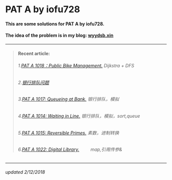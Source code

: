 # PAT A by iofu728 

#### This are some solutions for PAT A by iofu728.

#### The idea of the problem is in my blog: [wyydsb.xin][1]
-----
>#### Recent article:
>###### 1.[PAT A 1018：Public Bike Management.][2]  Dijkstra + DFS
>###### 2.[银行排队问题][3]
>###### 3.[PAT A 1017: Queueing at Bank.][4]        银行排队，模拟
>###### 4.[PAT A 1014: Waiting in Line.][5]         银行排队，模拟，sort,queue
>###### 5.[PAT A 1015: Reversible Primes.][6]       素数，进制转换
>###### 6.[PAT A 1022: Digital Library.][7]         map,引用传参&

-----
###### updated 2/12/2018


				
[1]:http://wyydsb.xin     "乌云压顶是吧"
[2]: http://wyydsb.xin/2018/02/11/1018/  "PAT A 1018: Public Bike Management (30)"
[3]: http://wyydsb.xin/2018/02/10/slfx/  "银行排队问题分析"
[4]: http://wyydsb.xin/2018/02/10/1017/  "PAT A 1017: Queueing at Bank (25)"
[5]: http://wyydsb.xin/2018/02/10/1014/  "PAT A 1014: Waiting in Line (30)"
[6]: http://wyydsb.xin/2018/02/10/1015/  "PAT A 1015:  Reversible Primes (20)"
[7]:http://wyydsb.xin/2018/02/09/1022/  "PAT A 1022: Digital Library (30)"
